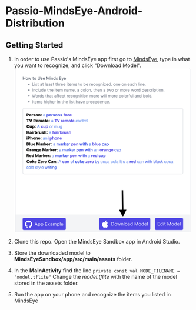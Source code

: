 # Passio-MindsEye-Android-Distribution

## Getting Started

1. In order to use Passio's MindsEye app first go to [MindsEye](https://labs.passiolife.com/mindseye), type in what you want to recognize, and click "Download Model".
![download_model](img/download_model.png)

2. Clone this repo. Open the MindsEye Sandbox app in Android Studio.

3. Store the downloaded model to **MindsEyeSandbox/app/src/main/assets** folder. 

4. In the **MainActivity** find the line
```private const val MODE_FILENAME = "model.tflite"```
Change the *model.tflite* with the name of the model stored in the assets folder.

5. Run the app on your phone and recognize the items you listed in MindsEye
